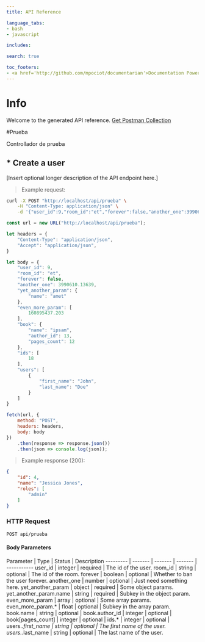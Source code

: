 ```yaml
---
title: API Reference

language_tabs:
- bash
- javascript

includes:

search: true

toc_footers:
- <a href='http://github.com/mpociot/documentarian'>Documentation Powered by Documentarian</a>
---
```

<!-- START_INFO -->
# Info

Welcome to the generated API reference.
[Get Postman Collection](http://localhost/docs/collection.json)

<!-- END_INFO -->

#Prueba


Controllador de prueba
<!-- START_d0737fa8cfaf9ee16dc9becbb3085fd9 -->
## * Create a user

[Insert optional longer description of the API endpoint here.]

> Example request:

```bash
curl -X POST "http://localhost/api/prueba" \
    -H "Content-Type: application/json" \
    -d '{"user_id":9,"room_id":"et","forever":false,"another_one":3990610.13639,"yet_another_param":{"name":"amet"},"even_more_param":[160895437.203],"book":{"name":"ipsam","author_id":13,"pages_count":12},"ids":[18],"users":[{"first_name":"John","last_name":"Doe"}]}'

```

```javascript
const url = new URL("http://localhost/api/prueba");

let headers = {
    "Content-Type": "application/json",
    "Accept": "application/json",
}

let body = {
    "user_id": 9,
    "room_id": "et",
    "forever": false,
    "another_one": 3990610.13639,
    "yet_another_param": {
        "name": "amet"
    },
    "even_more_param": [
        160895437.203
    ],
    "book": {
        "name": "ipsam",
        "author_id": 13,
        "pages_count": 12
    },
    "ids": [
        18
    ],
    "users": [
        {
            "first_name": "John",
            "last_name": "Doe"
        }
    ]
}

fetch(url, {
    method: "POST",
    headers: headers,
    body: body
})
    .then(response => response.json())
    .then(json => console.log(json));
```


> Example response (200):

```json
{
    "id": 4,
    "name": "Jessica Jones",
    "roles": [
        "admin"
    ]
}
```

### HTTP Request
`POST api/prueba`

#### Body Parameters

Parameter | Type | Status | Description
--------- | ------- | ------- | ------- | -----------
    user_id | integer |  required  | The id of the user.
    room_id | string |  optional  | The id of the room.
    forever | boolean |  optional  | Whether to ban the user forever.
    another_one | number |  optional  | Just need something here.
    yet_another_param | object |  required  | Some object params.
    yet_another_param.name | string |  required  | Subkey in the object param.
    even_more_param | array |  optional  | Some array params.
    even_more_param.* | float |  optional  | Subkey in the array param.
    book.name | string |  optional  | 
    book.author_id | integer |  optional  | 
    book[pages_count] | integer |  optional  | 
    ids.* | integer |  optional  | 
    users.*.first_name | string |  optional  | The first name of the user.
    users.*.last_name | string |  optional  | The last name of the user.

<!-- END_d0737fa8cfaf9ee16dc9becbb3085fd9 -->


